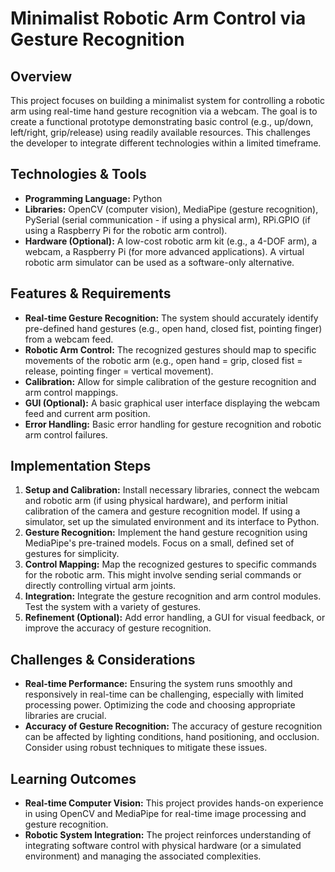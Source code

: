 # Minimalist Robotic Arm Control via Gesture Recognition

## Overview

This project focuses on building a minimalist system for controlling a robotic arm using real-time hand gesture recognition via a webcam.  The goal is to create a functional prototype demonstrating basic control (e.g., up/down, left/right, grip/release) using readily available resources. This challenges the developer to integrate different technologies within a limited timeframe.

## Technologies & Tools

* **Programming Language:** Python
* **Libraries:** OpenCV (computer vision), MediaPipe (gesture recognition), PySerial (serial communication - if using a physical arm), RPi.GPIO (if using a Raspberry Pi for the robotic arm control).
* **Hardware (Optional):** A low-cost robotic arm kit (e.g., a 4-DOF arm), a webcam, a Raspberry Pi (for more advanced applications).  A virtual robotic arm simulator can be used as a software-only alternative.

## Features & Requirements

- **Real-time Gesture Recognition:** The system should accurately identify pre-defined hand gestures (e.g., open hand, closed fist, pointing finger) from a webcam feed.
- **Robotic Arm Control:**  The recognized gestures should map to specific movements of the robotic arm (e.g., open hand = grip, closed fist = release, pointing finger = vertical movement).
- **Calibration:** Allow for simple calibration of the gesture recognition and arm control mappings.
- **GUI (Optional):** A basic graphical user interface displaying the webcam feed and current arm position.
- **Error Handling:** Basic error handling for gesture recognition and robotic arm control failures.


## Implementation Steps

1. **Setup and Calibration:** Install necessary libraries, connect the webcam and robotic arm (if using physical hardware), and perform initial calibration of the camera and gesture recognition model. If using a simulator, set up the simulated environment and its interface to Python.
2. **Gesture Recognition:** Implement the hand gesture recognition using MediaPipe's pre-trained models.  Focus on a small, defined set of gestures for simplicity.
3. **Control Mapping:**  Map the recognized gestures to specific commands for the robotic arm.  This might involve sending serial commands or directly controlling virtual arm joints.
4. **Integration:** Integrate the gesture recognition and arm control modules. Test the system with a variety of gestures.
5. **Refinement (Optional):** Add error handling, a GUI for visual feedback, or improve the accuracy of gesture recognition.

## Challenges & Considerations

- **Real-time Performance:** Ensuring the system runs smoothly and responsively in real-time can be challenging, especially with limited processing power.  Optimizing the code and choosing appropriate libraries are crucial.
- **Accuracy of Gesture Recognition:**  The accuracy of gesture recognition can be affected by lighting conditions, hand positioning, and occlusion. Consider using robust techniques to mitigate these issues.


## Learning Outcomes

- **Real-time Computer Vision:**  This project provides hands-on experience in using OpenCV and MediaPipe for real-time image processing and gesture recognition.
- **Robotic System Integration:**  The project reinforces understanding of integrating software control with physical hardware (or a simulated environment) and managing the associated complexities.

